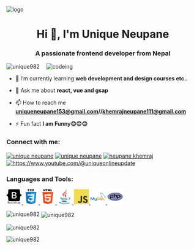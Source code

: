![logo](https://github.com/Unique982/Unique982/blob/main/banner.png)
<h1 align="center">Hi 👋, I'm Unique Neupane</h1>
<h3 align="center">A passionate frontend developer from Nepal</h3>
<img align="right"src="https://miro.medium.com/v2/resize:fit:679/1*gReLR6hZjwyBxHmfLN1AVw.gif" alt="codeing" width="400">
<p align="left"> <img src="https://komarev.com/ghpvc/?username=unique982&label=Profile%20views&color=0e75b6&style=flat" alt="unique982" /> </p>

- 🌱 I’m currently learning **web development and design courses etc..**

- 💬 Ask me about **react, vue and gsap**

- 📫 How to reach me **uniqueneupane153@gmail.com//khemrajneupane111@gmail.com**

- ⚡ Fun fact **I am Funny😊😊😊**

<h3 align="left">Connect with me:</h3>
<p align="left">
<a href="https://l.facebook.com/l.php?u=https%3A%2F%2Fwww.linkedin.com%2Fin%2Funique-neupane-10a108281%3Ffbclid%3DIwAR30Tk35Q7JkSMdIek-TkGnp2NcybG52y8zND_lE1rHpSjvXaXKYDqYB0BQ&h=AT0GjKnZed6bbV49zvXCjzkDlfPpi-FicofiujspTwj8j6MkP0pVhKMbJAltMjS0jrR_UIauIZZchPZacB85Ttv2NMALagy4xcxIOztgIaMBMI6KQrr7M9UD8-bHURvyHI_NCA" target="blank"><img align="center" src="https://raw.githubusercontent.com/rahuldkjain/github-profile-readme-generator/master/src/images/icons/Social/linked-in-alt.svg" alt="unique neupane" height="30" width="40" /></a>
<a href="https://www.facebook.com/neupane.unique.16" target="blank"><img align="center" src="https://raw.githubusercontent.com/rahuldkjain/github-profile-readme-generator/master/src/images/icons/Social/facebook.svg" alt="unique neupane" height="30" width="40" /></a>
<a href="https://instagram.com/uniqueneupane908" target="blank"><img align="center" src="https://raw.githubusercontent.com/rahuldkjain/github-profile-readme-generator/master/src/images/icons/Social/instagram.svg" alt="neupane khemraj" height="30" width="40" /></a>
<a href="https://l.facebook.com/l.php?u=https%3A%2F%2Fyoutube.com%2F%40uniqueonlineupdate%3Fsi%3DV3jx-6Gcskrn2LD3%26fbclid%3DIwAR3okClAiic2IBm0x9arnc21603EGjBae94mqVxLVHvX6AgydPiVj3b9JKk&h=AT28dxQOBf5ojw_I_PYC5Yoe0jdqtGnjNnOFVUXEAbUAG8I3D1RzuRfoQqOIgV159iA6VgPFOGTEGU7a0fYCeE94u-eGO0nxuCHujt0-5njWsGRGEcFLXuqdeon2rV-kMkoZbA" target="blank"><img align="center" src="https://raw.githubusercontent.com/rahuldkjain/github-profile-readme-generator/master/src/images/icons/Social/youtube.svg" alt="https://www.youtube.com/@uniqueonlineupdate" height="30" width="40" /></a>
</p>

<h3 align="left">Languages and Tools:</h3>
<p align="left"> <a href="https://getbootstrap.com" target="_blank" rel="noreferrer"> <img src="https://raw.githubusercontent.com/devicons/devicon/master/icons/bootstrap/bootstrap-plain-wordmark.svg" alt="bootstrap" width="40" height="40"/> </a> <a href="https://www.w3schools.com/css/" target="_blank" rel="noreferrer"> <img src="https://raw.githubusercontent.com/devicons/devicon/master/icons/css3/css3-original-wordmark.svg" alt="css3" width="40" height="40"/> </a> <a href="https://www.w3.org/html/" target="_blank" rel="noreferrer"> <img src="https://raw.githubusercontent.com/devicons/devicon/master/icons/html5/html5-original-wordmark.svg" alt="html5" width="40" height="40"/> </a> <a href="https://www.java.com" target="_blank" rel="noreferrer"> <img src="https://raw.githubusercontent.com/devicons/devicon/master/icons/java/java-original.svg" alt="java" width="40" height="40"/> </a> <a href="https://developer.mozilla.org/en-US/docs/Web/JavaScript" target="_blank" rel="noreferrer"> <img src="https://raw.githubusercontent.com/devicons/devicon/master/icons/javascript/javascript-original.svg" alt="javascript" width="40" height="40"/> </a> <a href="https://www.mysql.com/" target="_blank" rel="noreferrer"> <img src="https://raw.githubusercontent.com/devicons/devicon/master/icons/mysql/mysql-original-wordmark.svg" alt="mysql" width="40" height="40"/> </a> <a href="https://www.php.net" target="_blank" rel="noreferrer"> <img src="https://raw.githubusercontent.com/devicons/devicon/master/icons/php/php-original.svg" alt="php" width="40" height="40"/> </a> </p>

<p><img align="left" src="https://github-readme-stats.vercel.app/api/top-langs?username=unique982&show_icons=true&locale=en&layout=compact" alt="unique982" /></p>

<p>&nbsp;<img align="center"  style="color🔴"  src="https://github-readme-stats.vercel.app/api?username=unique982&show_icons=true&locale=en" alt="unique982"/></p>

<p><img align="center" src="https://github-readme-streak-stats.herokuapp.com/?user=unique982&" alt="unique982"/></p>
<p><img align="left" src="https://img.freepik.com/free-vector/hand-drawn-web-developers_23-2148819604.jpg?t=st=1708761609~exp=1708765209~hmac=c7715e4d5a80915b972fea4353e371146c5e2b10d6b8ce302d37f2d5bbb6f38e" alt="unique982" wisth="400" />
<!-- <img align="right"src="https://img.freepik.com/free-vector/ui-ux-designers-isometric-composition-with-small-people-creating-custom-design-web-site-3d-vector-illustration_1284-68939.jpg?t=st=1708761906~exp=1708765506~hmac=328f9f8fb8a20b43d322920918133ed0c62afb6db174a7639776a0afef867e2f" alt="unique982" width="400">
 -->

